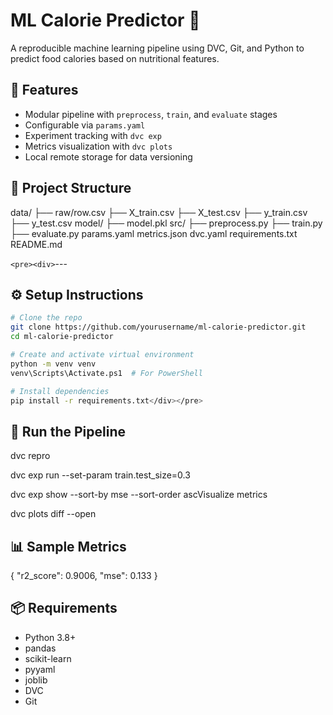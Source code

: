 # ML Calorie Predictor 🥗

A reproducible machine learning pipeline using DVC, Git, and Python to predict food calories based on nutritional features.

## 🔧 Features

- Modular pipeline with `preprocess`, `train`, and `evaluate` stages
- Configurable via `params.yaml`
- Experiment tracking with `dvc exp`
- Metrics visualization with `dvc plots`
- Local remote storage for data versioning

## 📁 Project Structure

data/
├── raw/row.csv
├── X_train.csv
├── X_test.csv
├── y_train.csv
├── y_test.csv
model/
├── model.pkl
src/
├── preprocess.py
├── train.py
├── evaluate.py
params.yaml
metrics.json
dvc.yaml
requirements.txt
README.md

`<pre><div>`---


## ⚙️ Setup Instructions

```bash
# Clone the repo
git clone https://github.com/yourusername/ml-calorie-predictor.git
cd ml-calorie-predictor

# Create and activate virtual environment
python -m venv venv
venv\Scripts\Activate.ps1  # For PowerShell

# Install dependencies
pip install -r requirements.txt</div></pre>
```

## 🧪 Run the Pipeline

dvc repro

dvc exp run --set-param train.test_size=0.3

dvc exp show --sort-by mse --sort-order ascVisualize metrics

dvc plots diff --open

## 📊 Sample Metrics

{
  "r2_score": 0.9006,
  "mse": 0.133
}

## 📦 Requirements

* Python 3.8+
* pandas
* scikit-learn
* pyyaml
* joblib
* DVC
* Git
